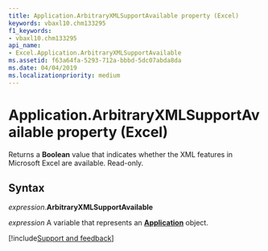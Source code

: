 ```yaml
---
title: Application.ArbitraryXMLSupportAvailable property (Excel)
keywords: vbaxl10.chm133295
f1_keywords:
- vbaxl10.chm133295
api_name:
- Excel.Application.ArbitraryXMLSupportAvailable
ms.assetid: f63a64fa-5293-712a-bbbd-5dc07abda8da
ms.date: 04/04/2019
ms.localizationpriority: medium
---
```



# Application.ArbitraryXMLSupportAvailable property (Excel)

Returns a **Boolean** value that indicates whether the XML features in Microsoft Excel are available. Read-only.


## Syntax

_expression_.**ArbitraryXMLSupportAvailable**

_expression_ A variable that represents an **[Application](Excel.Application(object).md)** object.




[!include[Support and feedback](~/includes/feedback-boilerplate.md)]